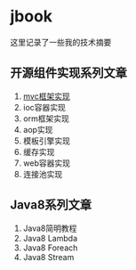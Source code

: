 # jbook
这里记录了一些我的技术摘要



## 开源组件实现系列文章
1. [mvc框架实现](open_source_impl/1.mvc)
2. ioc容器实现
3. orm框架实现
4. aop实现
5. 模板引擎实现
6. 缓存实现
7. web容器实现
8. 连接池实现

## Java8系列文章
1. Java8简明教程
2. Java8 Lambda
3. Java8 Foreach
4. Java8 Stream

